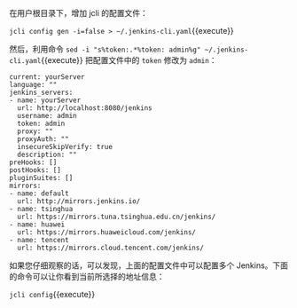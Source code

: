 在用户根目录下，增加 jcli 的配置文件：

`jcli config gen -i=false > ~/.jenkins-cli.yaml`{{execute}}

然后，利用命令 `sed -i "s%token:.*%token: admin%g" ~/.jenkins-cli.yaml`{{execute}} 把配置文件中的 `token` 修改为 `admin`：

```
current: yourServer
language: ""
jenkins_servers:
- name: yourServer
  url: http://localhost:8080/jenkins
  username: admin
  token: admin
  proxy: ""
  proxyAuth: ""
  insecureSkipVerify: true
  description: ""
preHooks: []
postHooks: []
pluginSuites: []
mirrors:
- name: default
  url: http://mirrors.jenkins.io/
- name: tsinghua
  url: https://mirrors.tuna.tsinghua.edu.cn/jenkins/
- name: huawei
  url: https://mirrors.huaweicloud.com/jenkins/
- name: tencent
  url: https://mirrors.cloud.tencent.com/jenkins/
```

如果您仔细观察的话，可以发现，上面的配置文件中可以配置多个 Jenkins。下面的命令可以让你看到当前所选择的地址信息：

`jcli config`{{execute}}
